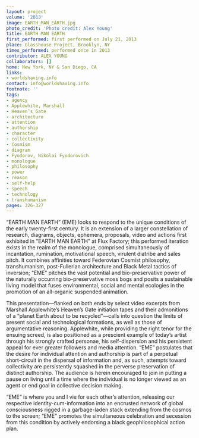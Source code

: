 ```yaml
---
layout: project
volume: '2013'
image: EARTH_MAN_EARTH.jpg
photo_credit: 'Photo credit: Alex Young'
title: EARTH MAN EARTH
first_performed: first performed on July 21, 2013
place: Glasshouse Project, Brooklyn, NY
times_performed: performed once in 2013
contributor: ALEX YOUNG
collaborators: []
home: New York, NY & San Diego, CA
links:
- worldshaving.info
contact: info@worldshaving.info
footnote: ''
tags:
- agency
- Applewhite, Marshall
- Heaven’s Gate
- architecture
- attention
- authorship
- character
- collectivity
- Cosmism
- diagram
- Fyodorov, Nikolai Fyodorovich
- monologue
- philosophy
- power
- reason
- self-help
- speech
- technology
- transhumanism
pages: 326-327
---
```


“EARTH MAN EARTH” (EME) looks to respond to the unique conditions of the early twenty-first century. It is an extension of a larger constellation of research, diagrams, objects, ephemera, proposals, video and actions first exhibited in “EARTH MAN EARTH” at Flux Factory; this performed iteration exists in the realm of the monologue, comprised simultaneously of incantation, rumination, motivational speech, virulent diatribe and sales pitch. It combines affinities toward Federovian Cosmist philosophy, transhumanism, post-Fullerian architecture and Black Metal tactics of inversion; “EME” pitches the vast potential and bio-preservative power of the naturally occurring bio-preservative moss bogs and posits a sustainable living model that fuses environmental, social and mental ecologies in the promotion of an all-organic suspended animation.

This presentation—flanked on both ends by select video excerpts from Marshall Applewhite’s Heaven’s Gate initiation tapes and their admonitions of a “planet Earth about to be recycled”—calls into question the limits of present social and technological formations, as well as those of argumentative reasoning. Applewhite, while providing the right tenor for the ensuing screed, is also positioned as a prescient example of today’s artist through his strongly crafted personae, his self-dispersion and his persistent appeal for ever greater followers and media attention. “EME” postulates that the desire for individual attention and authorship is part of a perpetual short-circuit in the dispersal of information and, as such, attempts toward collectivity are persistently squashed in the perverse preservation of distinct authorship. The audience is herein encouraged to join in putting a pause on living until a time where the individual is no longer viewed as an agent or end goal in collective decision making.

“EME” is where you and I vie for each other’s attention, releasing our respective identity-cum-information into an encrusted network of global consciousness rigged in a garbage-laden stack extending from the cosmos to the screen; “EME” promotes the simultaneous celebration and secession from this condition by actively endorsing a black geophilosophical action plan.
